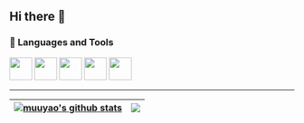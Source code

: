## Hi there 👋

### 🔨 Languages and Tools
<p align="left"> 
<img src="https://cdn.jsdelivr.net/gh/devicons/devicon@latest/icons/typescript/typescript-original.svg" width="40" height="40" />

<img src="https://cdn.jsdelivr.net/gh/devicons/devicon@latest/icons/javascript/javascript-original.svg"  width="40" height="40" />
          
<img src="https://cdn.jsdelivr.net/gh/devicons/devicon@latest/icons/vuejs/vuejs-original.svg" width="40" height="40" />

<img src="https://cdn.jsdelivr.net/gh/devicons/devicon@latest/icons/flutter/flutter-original.svg" width="40" height="40"/>

<img src="https://cdn.jsdelivr.net/gh/devicons/devicon@latest/icons/nodejs/nodejs-original.svg"  width="40" height="40" />

---

| <a href="https://github.com/muuyao"><img align="center" src="https://github-readme-stats.vercel.app/api?username=muuyao&show_icons=true&include_all_commits=true&theme=buefy&hide_border=true" alt="muuyao's github stats" /></a> | <a href="https://github.com/muuyao"><img align="center" src="https://github-readme-stats.vercel.app/api/top-langs/?username=muuyao&layout=compact&theme=buefy&hide_border=true" /></a> |
| ------------- | ------------- |

<!--
**muuyao/muuyao** is a ✨ _special_ ✨ repository because its `README.md` (this file) appears on your GitHub profile.

Here are some ideas to get you started:

- 🔭 I’m currently working on ...
- 🌱 I’m currently learning ...
- 👯 I’m looking to collaborate on ...
- 🤔 I’m looking for help with ...
- 💬 Ask me about ...
- 📫 How to reach me: ...
- 😄 Pronouns: ...
- ⚡ Fun fact: ...
-->
